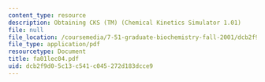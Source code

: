 ```yaml
---
content_type: resource
description: Obtaining CKS (TM) (Chemical Kinetics Simulator 1.01)
file: null
file_location: /coursemedia/7-51-graduate-biochemistry-fall-2001/dcb2f9d05c13c541c045272d183dcce9_fa01lec04.pdf
file_type: application/pdf
resourcetype: Document
title: fa01lec04.pdf
uid: dcb2f9d0-5c13-c541-c045-272d183dcce9
---
```

